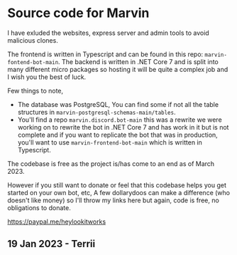 # Source code for Marvin

I have exluded the websites, express server and admin tools to avoid malicious clones.

The frontend is written in Typescript and can be found in this repo: `marvin-fontend-bot-main`.
The backend is written in .NET Core 7 and is split into many different micro packages so hosting it will be quite a complex job and I wish you the best of luck.

Few things to note,
- The database was PostgreSQL, You can find some if not all the table structures in `marvin-postgresql-schemas-main/tables`.
- You'll find a repo `marvin.discord.bot-main` this was a rewrite we were working on to rewrite the bot in .NET Core 7 and has work in it but is not complete and if you want to replicate the bot that was in production, you'll want to use `marvin-frontend-bot-main` which is written in Typescript.

The codebase is free as the project is/has come to an end as of March 2023.

However if you still want to donate or feel that this codebase helps you get started on your own bot, etc, A few dollarydoos can make a difference (who doesn't like money) so I'll throw my links here but again, code is free, no obligations to donate.

https://paypal.me/heylookitworks

## 19 Jan 2023 - Terrii
